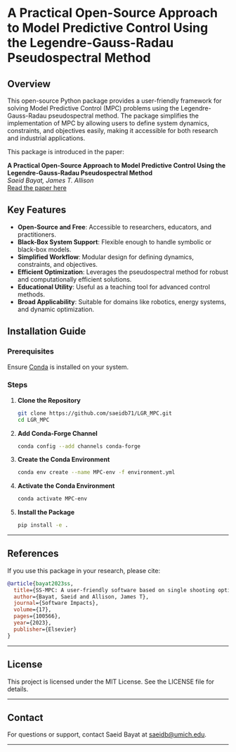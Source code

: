 # A Practical Open-Source Approach to Model Predictive Control Using the Legendre-Gauss-Radau Pseudospectral Method

## Overview

This open-source Python package provides a user-friendly framework for solving Model Predictive Control (MPC) problems using the Legendre-Gauss-Radau pseudospectral method. The package simplifies the implementation of MPC by allowing users to define system dynamics, constraints, and objectives easily, making it accessible for both research and industrial applications.

This package is introduced in the paper:

**A Practical Open-Source Approach to Model Predictive Control Using the Legendre-Gauss-Radau Pseudospectral Method**  
_Saeid Bayat, James T. Allison_  
[Read the paper here](https://arxiv.org/abs/2310.15960)

## Key Features

- **Open-Source and Free**: Accessible to researchers, educators, and practitioners.
- **Black-Box System Support**: Flexible enough to handle symbolic or black-box models.
- **Simplified Workflow**: Modular design for defining dynamics, constraints, and objectives.
- **Efficient Optimization**: Leverages the pseudospectral method for robust and computationally efficient solutions.
- **Educational Utility**: Useful as a teaching tool for advanced control methods.
- **Broad Applicability**: Suitable for domains like robotics, energy systems, and dynamic optimization.

## Installation Guide

### Prerequisites
Ensure [Conda](https://docs.conda.io/en/latest/) is installed on your system.

### Steps
1. **Clone the Repository**
   ```bash
   git clone https://github.com/saeidb71/LGR_MPC.git
   cd LGR_MPC
   ```

2. **Add Conda-Forge Channel**
   ```bash
   conda config --add channels conda-forge
   ```

3. **Create the Conda Environment**
   ```bash
   conda env create --name MPC-env -f environment.yml
   ```

4. **Activate the Conda Environment**
   ```bash
   conda activate MPC-env
   ```

5. **Install the Package**
   ```bash
   pip install -e .
   ```

---

## References

If you use this package in your research, please cite:

```bibtex
@article{bayat2023ss,
  title={SS-MPC: A user-friendly software based on single shooting optimization to solve Model Predictive Control problems},
  author={Bayat, Saeid and Allison, James T},
  journal={Software Impacts},
  volume={17},
  pages={100566},
  year={2023},
  publisher={Elsevier}
}
```

---

## License

This project is licensed under the MIT License. See the LICENSE file for details.

---

## Contact

For questions or support, contact Saeid Bayat at [saeidb@umich.edu](mailto:saeidb@umich.edu).

---
